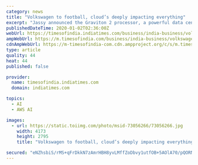 ```yaml
---
category: news
title: "Volkswagen to football, cloud’s deeply impacting everything"
excerpt: "Jassy announced the Graviton 2 processor, a powerful data centre chip that takes on Intel and AMD, and over 20 new features and services, including six new capabilities to Amazon SageMaker including Amazon SageMaker Studio that unifies all the tools needed ..."
publishedDateTime: 2020-01-02T02:36:00Z
webUrl: https://timesofindia.indiatimes.com/business/india-business/volkswagen-to-football-clouds-deeply-impacting-everything/articleshow/73056214.cms
ampWebUrl: https://m.timesofindia.com/business/india-business/volkswagen-to-football-clouds-deeply-impacting-everything/amp_articleshow/73056214.cms
cdnAmpWebUrl: https://m-timesofindia-com.cdn.ampproject.org/c/s/m.timesofindia.com/business/india-business/volkswagen-to-football-clouds-deeply-impacting-everything/amp_articleshow/73056214.cms
type: article
quality: 44
heat: 44
published: false

provider:
  name: timesofindia.indiatimes.com
  domain: indiatimes.com

topics:
  - AI
  - AWS AI

images:
  - url: https://static.toiimg.com/photo/msid-73056266/73056266.jpg
    width: 4173
    height: 2795
    title: "Volkswagen to football, cloud’s deeply impacting everything"

secured: "eNZhsbiS/rMS+qFrDkkN7zAmrHBH8yvLMffZoDbvy1utfOB+5AOlA70/pQORNvopQ7jaWuo5MdZip5Cx2MqtNtoJ9Am8PqPWCpslSVlQ7nt016AzkSHVHJIwGlA5CL4Fv+P/jKZV3X01FRHo+grG50845CDz+cxgaNsigCWqKrNzKbirhyNjdfxNZ4grDJOUhhKQRLtLX4VsOlUlSMN45GQYR5qeM/BXsj6Zz7iJiO9fcGeNtik1dq1/hs0hGwhJID8lxRLTtrCHEgDb55iZPnz6Rs3ZahuRw7bTiol7dX8=;DwSaDrhwEYHL1RKxEGBnnw=="
---
```


